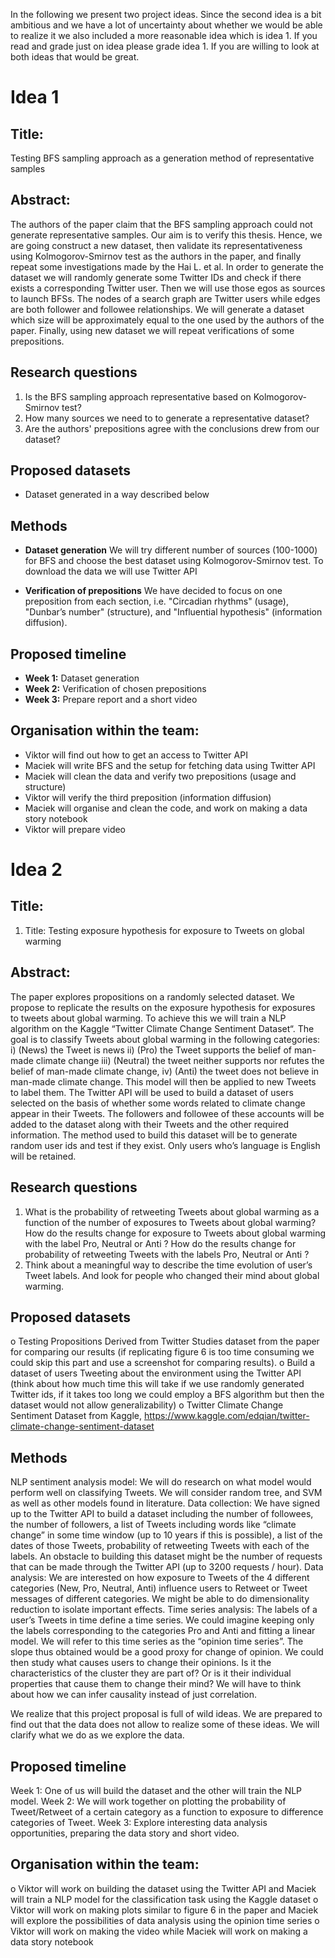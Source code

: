 In the following we present two project ideas. Since the second idea is a bit ambitious and we have a lot of uncertainty about whether we would be able to realize it we also included a more reasonable idea which is idea 1. If you read and grade just on idea please grade idea 1. If you are willing to look at both ideas that would be great.

# Idea 1
## Title:
Testing BFS sampling approach as a generation method of representative samples

## Abstract: 
The authors of the paper claim that the BFS sampling approach could not generate representative samples. Our aim is to verify this thesis. Hence, we are going construct a new dataset, then validate its representativeness using Kolmogorov-Smirnov test as the authors in the paper, and finally repeat some investigations made by the Hai L. et al. In order to generate the dataset we will randomly generate some Twitter IDs and check if there exists a corresponding Twitter user. Then we will use those egos as sources to launch BFSs. The nodes of a search graph are Twitter users while edges are both follower and followee relationships. We will generate a dataset which size will be approximately equal to the one used by the authors of the paper. Finally, using new dataset we will repeat verifications of some prepositions. 

## Research questions
1. Is the BFS sampling approach representative based on Kolmogorov-Smirnov test?
2. How many sources we need to to generate a representative dataset?
3. Are the authors' prepositions agree with the conclusions drew from our dataset?

## Proposed datasets
- Dataset generated in a way described below

## Methods
- **Dataset generation** We will try different number of sources (100-1000) for BFS and choose the best dataset using Kolmogorov-Smirnov test. To download the data we will use Twitter API

- **Verification of prepositions** We have decided to focus on one preposition from each section, i.e. "Circadian rhythms" (usage), "Dunbar’s number" (structure), and "Influential hypothesis" (information diffusion).

## Proposed timeline
- **Week 1:** Dataset generation
- **Week 2:** Verification of chosen prepositions
- **Week 3:** Prepare report and a short video

## Organisation within the team:
- Viktor will find out how to get an access to Twitter API
- Maciek will write BFS and the setup for fetching data using Twitter API
- Maciek will clean the data and verify two prepositions (usage and structure)
- Viktor will verify the third preposition (information diffusion)
- Maciek will organise and clean the code, and work on making a data story notebook
- Viktor will prepare video


# Idea 2
## Title:
1.	Title: Testing exposure hypothesis for exposure to Tweets on global warming
## Abstract: 
The paper explores propositions on a randomly selected dataset. We propose to replicate the results on the exposure hypothesis for exposures to tweets about global warming. To achieve this we will train a NLP algorithm on the Kaggle “Twitter Climate Change Sentiment Dataset“. The goal is to classify Tweets about global warming in the following categories: i) (News) the Tweet is news ii) (Pro) the Tweet supports the belief of man-made climate change iii) (Neutral) the tweet neither supports nor refutes the belief of man-made climate change, iv) (Anti) the tweet does not believe in man-made climate change. This model will then be applied to new Tweets to label them. The Twitter API will be used to build a dataset of users selected on the basis of whether some words related to climate change appear in their Tweets. The followers and followee of these accounts will be added to the dataset along with their Tweets and the other required information. The method used to build this dataset will be to generate random user ids and test if they exist. Only users who’s language is English will be retained.

## Research questions
1. What is the probability of retweeting Tweets about global warming as a function of the number of exposures to Tweets about global warming? How do the results change for exposure to Tweets about global warming with the label Pro, Neutral or Anti ? How do the results change for probability of retweeting Tweets with the labels Pro, Neutral or Anti ?
2. Think about a meaningful way to describe the time evolution of user’s Tweet labels. And look for people who changed their mind about global warming.

## Proposed datasets
o	Testing Propositions Derived from Twitter Studies dataset from the paper for comparing our results (if replicating figure 6 is too time consuming we could skip this part and use a screenshot for comparing results).
o	Build a dataset of users Tweeting about the environment using the Twitter API (think about how much time this will take if we use randomly generated Twitter ids, if it takes too long we could employ a BFS algorithm but then the dataset would not allow generalizability)
o	Twitter Climate Change Sentiment Dataset from Kaggle, https://www.kaggle.com/edqian/twitter-climate-change-sentiment-dataset

## Methods
NLP sentiment analysis model: We will do research on what model would perform well on classifying Tweets. We will consider random tree, and SVM as well as other models found in literature.
Data collection: We have signed up to the Twitter API to build a dataset including the number of followees, the number of followers, a list of Tweets including words like “climate change” in some time window (up to 10 years if this is possible), a list of the dates of those Tweets, probability of retweeting Tweets with each of the labels. An obstacle to building this dataset might be the number of requests that can be made through the Twitter API (up to 3200 requests / hour).
Data analysis: We are interested on how exposure to Tweets of the 4 different categories (New, Pro, Neutral, Anti) influence users to Retweet or Tweet messages of different categories. We might be able to do dimensionality reduction to isolate important effects.
Time series analysis: The labels of a user’s Tweets in time define a time series. We could imagine keeping only the labels corresponding to the categories Pro and Anti and fitting a linear model. We will refer to this time series as the “opinion time series”. The slope thus obtained would be a good proxy for change of opinion. We could then study what causes users to change their opinions. Is it the characteristics of the cluster they are part of? Or is it their individual properties that cause them to change their mind? We will have to think about how we can infer causality instead of just correlation.

We realize that this project proposal is full of wild ideas. We are prepared to find out that the data does not allow to realize some of these ideas. We will clarify what we do as we explore the data.

## Proposed timeline
Week 1: One of us will build the dataset and the other will train the NLP model.
Week 2: We will work together on plotting the probability of Tweet/Retweet of a certain category as a function to exposure to difference categories of Tweet.
Week 3: Explore interesting data analysis opportunities, preparing the data story and short video.

## Organisation within the team:
o	Viktor will work on building the dataset using the Twitter API and Maciek will train a NLP model for the classification task using the Kaggle dataset
o	Viktor will work on making plots similar to figure 6 in the paper and Maciek will explore the possibilities of data analysis using the opinion time series
o	Viktor will work on making the video while Maciek will work on making a data story notebook

